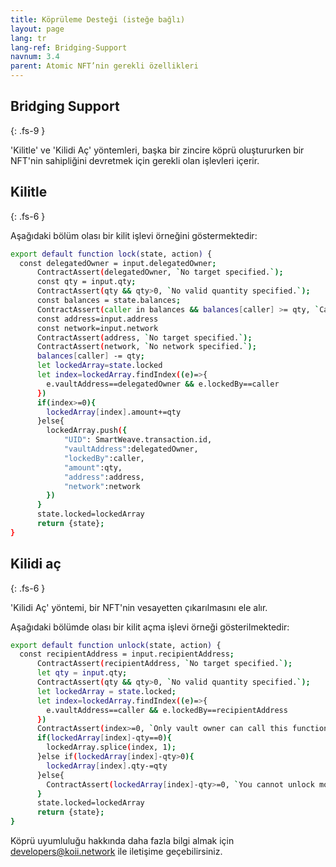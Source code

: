 ```yaml
---
title: Köprüleme Desteği (isteğe bağlı)
layout: page
lang: tr
lang-ref: Bridging-Support
navnum: 3.4
parent: Atomic NFT’nin gerekli özellikleri
---
```


## Bridging Support

{: .fs-9 }

'Kilitle' ve 'Kilidi Aç' yöntemleri, başka bir zincire köprü oluştururken bir NFT'nin sahipliğini devretmek için gerekli olan işlevleri içerir.

## Kilitle

{: .fs-6 }

Aşağıdaki bölüm olası bir kilit işlevi örneğini göstermektedir:

```bash
export default function lock(state, action) {
  const delegatedOwner = input.delegatedOwner;
      ContractAssert(delegatedOwner, `No target specified.`);
      const qty = input.qty;
      ContractAssert(qty && qty>0, `No valid quantity specified.`);
      const balances = state.balances;
      ContractAssert(caller in balances && balances[caller] >= qty, `Caller has insufficient funds`);
      const address=input.address
      const network=input.network
      ContractAssert(address, `No target specified.`);
      ContractAssert(network, `No network specified.`);
      balances[caller] -= qty;
      let lockedArray=state.locked
      let index=lockedArray.findIndex((e)=>{
        e.vaultAddress==delegatedOwner && e.lockedBy==caller
      })
      if(index>=0){
        lockedArray[index].amount+=qty
      }else{
        lockedArray.push({
            "UID": SmartWeave.transaction.id,
            "vaultAddress":delegatedOwner,
            "lockedBy":caller,
            "amount":qty,
            "address":address,
            "network":network
        })
      }
      state.locked=lockedArray
      return {state};
}
```

## Kilidi aç

{: .fs-6 }

'Kilidi Aç' yöntemi, bir NFT'nin vesayetten çıkarılmasını ele alır.

Aşağıdaki bölümde olası bir kilit açma işlevi örneği gösterilmektedir:

```bash
export default function unlock(state, action) {
  const recipientAddress = input.recipientAddress;
      ContractAssert(recipientAddress, `No target specified.`);
      let qty = input.qty;
      ContractAssert(qty && qty>0, `No valid quantity specified.`);
      let lockedArray = state.locked;
      let index=lockedArray.findIndex((e)=>{
        e.vaultAddress==caller && e.lockedBy==recipientAddress
      })
      ContractAssert(index>=0, `Only vault owner can call this function and there must be some locked NFTs under the recipient address`);
      if(lockedArray[index]-qty==0){
        lockedArray.splice(index, 1);
      }else if(lockedArray[index]-qty>0){
        lockedArray[index].qty-=qty
      }else{
        ContractAssert(lockedArray[index]-qty>=0, `You cannot unlock more qty than currently locked`);
      }
      state.locked=lockedArray
      return {state};
}

```

Köprü uyumluluğu hakkında daha fazla bilgi almak için developers@koii.network ile iletişime geçebilirsiniz.
